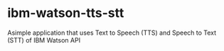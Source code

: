 # ibm-watson-tts-stt
Asimple application that uses Text to Speech (TTS) and Speech to Text (STT) of IBM Watson API

